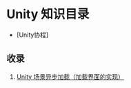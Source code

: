 # Unity 知识目录

* [Unity协程]





## 收录

1. [Unity 场景异步加载（加载界面的实现）](https://blog.csdn.net/xinzhilinger/article/details/110836837?ops_request_misc=%257B%2522request%255Fid%2522%253A%2522161968340716780255223084%2522%252C%2522scm%2522%253A%252220140713.130102334.pc%255Fblog.%2522%257D&request_id=161968340716780255223084&biz_id=0&utm_medium=distribute.pc_search_result.none-task-blog-2~blog~first_rank_v2~rank_v29-1-110836837.pc_v2_rank_blog_default&utm_term=加载&spm=1018.2226.3001.4450)

